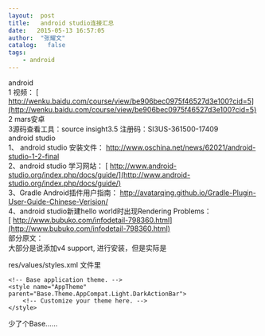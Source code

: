 ```yaml
---
layout:  post
title:   android studio连接汇总
date:   2015-05-13 16:57:05
author:  "张耀文"
catalog:   false
tags:
    - android
---
```

android  
1 视频： [ http://wenku.baidu.com/course/view/be906bec0975f46527d3e100?cid=5](http://wenku.baidu.com/course/view/be906bec0975f46527d3e100?cid=5)  
2 mars安卓  
3源码查看工具：source insight3.5 注册码：SI3US-361500-17409  
android studio  
1、 android studio 安装文件： [ http://www.oschina.net/news/62021/android-studio-1-2-final ](http://www.oschina.net/news/62021/android-studio-1-2-final)  
2、android studio 学习网站： [ http://www.android-studio.org/index.php/docs/guide/](http://www.android-studio.org/index.php/docs/guide/)  
3、Gradle Android插件用户指南： [ http://avatarqing.github.io/Gradle-Plugin-User-Guide-Chinese-Verision/ ](http://avatarqing.github.io/Gradle-Plugin-User-Guide-Chinese-Verision/)  
4、android studio新建hello world时出现Rendering Problems：  
[ http://www.bubuko.com/infodetail-798360.html](http://www.bubuko.com/infodetail-798360.html)  
部分原文：  
大部分是说添加v4 support, 进行安装，但是实际是

res/values/styles.xml 文件里

    
    
    <!-- Base application theme. -->
    <style name="AppTheme" parent="Base.Theme.AppCompat.Light.DarkActionBar">
        <!-- Customize your theme here. -->
    </style>

少了个Base……

